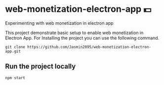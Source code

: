 # web-monetization-electron-app 💵 
Experimenting with web monetization in electron app

This project demonstrate basic setup to enable web monetization in Electron App. 
For Installing the project you can use the following command.

```shell
git clone https://github.com/Jasmin2895/web-monetization-electron-app.git

```

## Run the project locally

```shell
npm start
```
